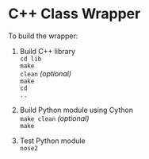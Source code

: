 # C++ Class Wrapper

To build the wrapper:

1. Build C++ library<br>
    <code>cd lib</code><br>
    <code>make clean</code> *(optional)*<br>
    <code>make</code><br>
    <code>cd ..</code>

2. Build Python module using Cython<br>
   <code>make clean</code>  *(optional)*<br>
   <code>make</code>

3. Test Python module<br>
   <code>nose2</code>
